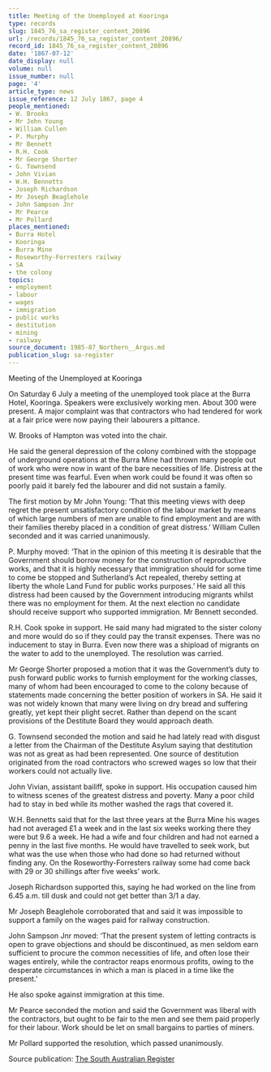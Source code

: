 ```yaml
---
title: Meeting of the Unemployed at Kooringa
type: records
slug: 1845_76_sa_register_content_20896
url: /records/1845_76_sa_register_content_20896/
record_id: 1845_76_sa_register_content_20896
date: '1867-07-12'
date_display: null
volume: null
issue_number: null
page: '4'
article_type: news
issue_reference: 12 July 1867, page 4
people_mentioned:
- W. Brooks
- Mr John Young
- William Cullen
- P. Murphy
- Mr Bennett
- R.H. Cook
- Mr George Shorter
- G. Townsend
- John Vivian
- W.H. Bennetts
- Joseph Richardson
- Mr Joseph Beaglehole
- John Sampson Jnr
- Mr Pearce
- Mr Pollard
places_mentioned:
- Burra Hotel
- Kooringa
- Burra Mine
- Roseworthy-Forresters railway
- SA
- the colony
topics:
- employment
- labour
- wages
- immigration
- public works
- destitution
- mining
- railway
source_document: 1985-87_Northern__Argus.md
publication_slug: sa-register
---
```


Meeting of the Unemployed at Kooringa

On Saturday 6 July a meeting of the unemployed took place at the Burra Hotel, Kooringa.  Speakers were exclusively working men.  About 300 were present.  A major complaint was that contractors who had tendered for work at a fair price were now paying their labourers a pittance.

W. Brooks of Hampton was voted into the chair.

He said the general depression of the colony combined with the stoppage of underground operations at the Burra Mine had thrown many people out of work who were now in want of the bare necessities of life.  Distress at the present time was fearful.  Even when work could be found it was often so poorly paid it barely fed the labourer and did not sustain a family.

The first motion by Mr John Young: ‘That this meeting views with deep regret the present unsatisfactory condition of the labour market by means of which large numbers of men are unable to find employment and are with their families thereby placed in a condition of great distress.’  William Cullen seconded and it was carried unanimously.

P. Murphy moved: ‘That in the opinion of this meeting it is desirable that the Government should borrow money for the construction of reproductive works, and that it is highly necessary that immigration should for some time to come be stopped and Sutherland’s Act repealed, thereby setting at liberty the whole Land Fund for public works purposes.’  He said all this distress had been caused by the Government introducing migrants whilst there was no employment for them.  At the next election no candidate should receive support who supported immigration.  Mr Bennett seconded.

R.H. Cook spoke in support.  He said many had migrated to the sister colony and more would do so if they could pay the transit expenses.  There was no inducement to stay in Burra.  Even now there was a shipload of migrants on the water to add to the unemployed.  The resolution was carried.

Mr George Shorter proposed a motion that it was the Government’s duty to push forward public works to furnish employment for the working classes, many of whom had been encouraged to come to the colony because of statements made concerning the better position of workers in SA.  He said it was not widely known that many were living on dry bread and suffering greatly, yet kept their plight secret.  Rather than depend on the scant provisions of the Destitute Board they would approach death.

G. Townsend seconded the motion and said he had lately read with disgust a letter from the Chairman of the Destitute Asylum saying that destitution was not as great as had been represented.  One source of destitution originated from the road contractors who screwed wages so low that their workers could not actually live.

John Vivian, assistant bailiff, spoke in support.  His occupation caused him to witness scenes of the greatest distress and poverty.  Many a poor child had to stay in bed while its mother washed the rags that covered it.

W.H. Bennetts said that for the last three years at the Burra Mine his wages had not averaged £1 a week and in the last six weeks working there they were but 9.6 a week.  He had a wife and four children and had not earned a penny in the last five months.  He would have travelled to seek work, but what was the use when those who had done so had returned without finding any.  On the Roseworthy-Forresters railway some had come back with 29 or 30 shillings after five weeks’ work.

Joseph Richardson supported this, saying he had worked on the line from 6.45 a.m. till dusk and could not get better than 3/1 a day.

Mr Joseph Beaglehole corroborated that and said it was impossible to support a family on the wages paid for railway construction.

John Sampson Jnr moved: ‘That the present system of letting contracts is open to grave objections and should be discontinued, as men seldom earn sufficient to procure the common necessities of life, and often lose their wages entirely, while the contractor reaps enormous profits, owing to the desperate circumstances in which a man is placed in a time like the present.’

He also spoke against immigration at this time.

Mr Pearce seconded the motion and said the Government was liberal with the contractors, but ought to be fair to the men and see them paid properly for their labour.  Work should be let on small bargains to parties of miners.

Mr Pollard supported the resolution, which passed unanimously.

Source publication: [The South Australian Register](/publications/sa-register/)
